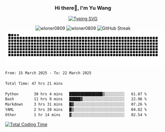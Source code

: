 <h3 align="center">Hi there👋, I'm Yu Wang</h1>

<p align="center"><a href="https://git.io/typing-svg"><img src="https://readme-typing-svg.demolab.com?font=Alex+Brush&size=18&pause=1000&color=716A50&background=6F66FF00&center=true&vCenter=true&width=435&lines=To+love+oneself+is+the+beginning+of+a+lifelong+romance.+%E2%80%94+Oscar+Wilde" alt="Typing SVG" /></a></p>


<p align="center">
 <img src="https://github-readme-stats.vercel.app/api/top-langs?username=wloner0809&show_icons=true&locale=en&layout=compact" alt="wloner0809" height=120 />
 <img src="https://github-readme-stats.vercel.app/api?username=wloner0809&show_icons=true&locale=en" alt="wloner0809" height=120 />
 <img src="https://github-readme-streak-stats.herokuapp.com?user=wloner0809&theme=microsoft" alt="GitHub Streak" height=120 />
 <img src="https://github.com/Wloner0809/Wloner0809/blob/output/github-contribution-grid-snake.svg">
</p>
 
<!--START_SECTION:waka-->

```txt
From: 15 March 2025 - To: 22 March 2025

Total Time: 47 hrs 21 mins

Python       30 hrs 4 mins   ███████████████▒░░░░░░░░░   61.87 %
Bash         11 hrs 9 mins   █████▓░░░░░░░░░░░░░░░░░░░   22.96 %
Markdown     3 hrs 31 mins   █▓░░░░░░░░░░░░░░░░░░░░░░░   07.26 %
YAML         2 hrs 20 mins   █▒░░░░░░░░░░░░░░░░░░░░░░░   04.82 %
Other        1 hr 14 mins    ▓░░░░░░░░░░░░░░░░░░░░░░░░   02.54 %
```

<!--END_SECTION:waka-->

[![Total Coding Time](https://wakatime.com/badge/user/3b010e91-e8bb-445f-9eac-c8ab5bc30cb6.svg)](https://wakatime.com/@3b010e91-e8bb-445f-9eac-c8ab5bc30cb6)
